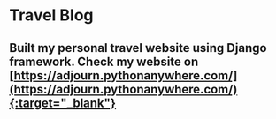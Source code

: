 # Travel Blog
## Built my personal travel website using Django framework. Check my website on [https://adjourn.pythonanywhere.com/](https://adjourn.pythonanywhere.com/){:target="_blank"}
